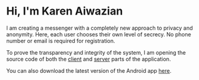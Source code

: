 <h1>Hi, I'm Karen Aiwazian</h1>
I am creating a messenger with a completely new approach to privacy and anonymity. Here, each user chooses their own level of secrecy. No phone number or email is required for registration.

To prove the transparency and integrity of the system, I am opening the source code of both the <a href="https://github.com/karenaiwazian/messenger_client">client</a> and <a href="https://github.com/karenaiwazian/Messenger_Server">server</a> parts of the application.

You can also download the latest version of the Android app <a href="https://raw.githubusercontent.com/karenaiwazian/karenaiwazian/main/messenger.apk">here</a>.

<!--
**karenaiwazian/karenaiwazian** is a ✨ _special_ ✨ repository because its `README.md` (this file) appears on your GitHub profile.

Here are some ideas to get you started:

- 🔭 I’m currently working on ...
- 🌱 I’m currently learning ...
- 👯 I’m looking to collaborate on ...
- 🤔 I’m looking for help with ...
- 💬 Ask me about ...
- 📫 How to reach me: ...
- 😄 Pronouns: ...
- ⚡ Fun fact: ...
-->
